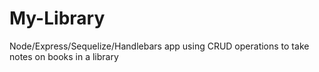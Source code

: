 # My-Library
Node/Express/Sequelize/Handlebars app using CRUD operations to take notes on books in a library

